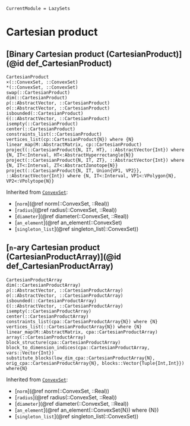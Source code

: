 ```@meta
CurrentModule = LazySets
```

# Cartesian product

## [Binary Cartesian product (CartesianProduct)](@id def_CartesianProduct)

```@docs
CartesianProduct
×(::ConvexSet, ::ConvexSet)
*(::ConvexSet, ::ConvexSet)
swap(::CartesianProduct)
dim(::CartesianProduct)
ρ(::AbstractVector, ::CartesianProduct)
σ(::AbstractVector, ::CartesianProduct)
isbounded(::CartesianProduct)
∈(::AbstractVector, ::CartesianProduct)
isempty(::CartesianProduct)
center(::CartesianProduct)
constraints_list(::CartesianProduct)
vertices_list(cp::CartesianProduct{N}) where {N}
linear_map(M::AbstractMatrix, cp::CartesianProduct)
project(::CartesianProduct{N, IT, HT}, ::AbstractVector{Int}) where {N, IT<:Interval, HT<:AbstractHyperrectangle{N}}
project(::CartesianProduct{N, IT, ZT}, ::AbstractVector{Int}) where {N, IT<:Interval, ZT<:AbstractZonotope{N}}
project(::CartesianProduct{N, IT, Union{VP1, VP2}}, ::AbstractVector{Int}) where {N, IT<:Interval, VP1<:VPolygon{N}, VP2<:VPolytope{N}}
```
Inherited from [`ConvexSet`](@ref):
* [`norm`](@ref norm(::ConvexSet, ::Real))
* [`radius`](@ref radius(::ConvexSet, ::Real))
* [`diameter`](@ref diameter(::ConvexSet, ::Real))
* [`an_element`](@ref an_element(::ConvexSet)
* [`singleton_list`](@ref singleton_list(::ConvexSet))

## [``n``-ary Cartesian product (CartesianProductArray)](@id def_CartesianProductArray)

```@docs
CartesianProductArray
dim(::CartesianProductArray)
ρ(::AbstractVector, ::CartesianProductArray)
σ(::AbstractVector, ::CartesianProductArray)
isbounded(::CartesianProductArray)
∈(::AbstractVector, ::CartesianProductArray)
isempty(::CartesianProductArray)
center(::CartesianProductArray)
constraints_list(cpa::CartesianProductArray{N}) where {N}
vertices_list(::CartesianProductArray{N}) where {N}
linear_map(M::AbstractMatrix, cpa::CartesianProductArray)
array(::CartesianProductArray)
block_structure(cpa::CartesianProductArray)
block_to_dimension_indices(cpa::CartesianProductArray, vars::Vector{Int})
substitute_blocks(low_dim_cpa::CartesianProductArray{N}, orig_cpa::CartesianProductArray{N}, blocks::Vector{Tuple{Int,Int}}) where{N}
```
Inherited from [`ConvexSet`](@ref):
* [`norm`](@ref norm(::ConvexSet, ::Real))
* [`radius`](@ref radius(::ConvexSet, ::Real))
* [`diameter`](@ref diameter(::ConvexSet, ::Real))
* [`an_element`](@ref an_element(::ConvexSet{N}) where {N})
* [`singleton_list`](@ref singleton_list(::ConvexSet))
